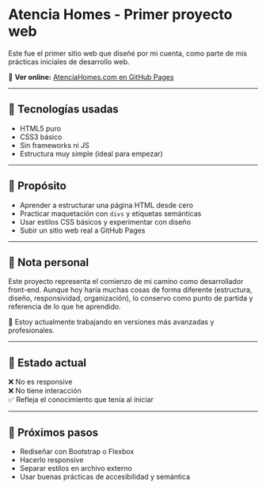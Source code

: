 # Atencia Homes - Primer proyecto web

Este fue el primer sitio web que diseñé por mi cuenta, como parte de mis prácticas iniciales de desarrollo web.

🔗 **Ver online:** [AtenciaHomes.com en GitHub Pages](https://jesus323dev.github.io/AtenciaHomes.com/)

---

## 🧪 Tecnologías usadas

- HTML5 puro
- CSS3 básico
- Sin frameworks ni JS
- Estructura muy simple (ideal para empezar)

---

## 🎯 Propósito

- Aprender a estructurar una página HTML desde cero
- Practicar maquetación con `divs` y etiquetas semánticas
- Usar estilos CSS básicos y experimentar con diseño
- Subir un sitio web real a GitHub Pages

---

## 📝 Nota personal

Este proyecto representa el comienzo de mi camino como desarrollador front-end. Aunque hoy haría muchas cosas de forma diferente (estructura, diseño, responsividad, organización), lo conservo como punto de partida y referencia de lo que he aprendido.

💪 Estoy actualmente trabajando en versiones más avanzadas y profesionales.

---

## 🚧 Estado actual

❌ No es responsive  
❌ No tiene interacción  
✅ Refleja el conocimiento que tenía al iniciar

---

## 📂 Próximos pasos

- Rediseñar con Bootstrap o Flexbox
- Hacerlo responsive
- Separar estilos en archivo externo
- Usar buenas prácticas de accesibilidad y semántica
